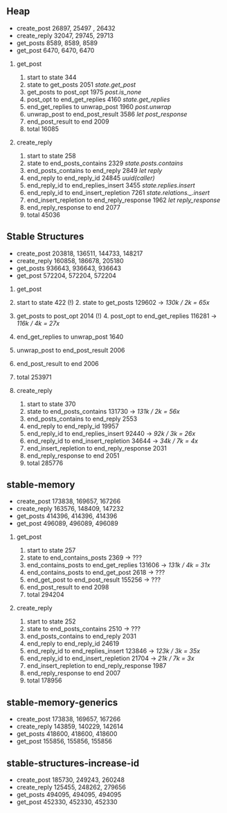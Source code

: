 ## Heap

- create_post 26897, 25497 , 26432
- create_reply 32047, 29745, 29713
- get_posts 8589, 8589, 8589
- get_post 6470, 6470, 6470

1. get_post
   1. start to state 344
   2. state to get_posts 2051 *state.get_post*
   3. get_posts to post_opt 1975 *post.is_none*
   4. post_opt to end_get_replies 4160 *state.get_replies*
   5. end_get_replies to unwrap_post 1960 *post.unwrap*
   6. unwrap_post to end_post_result 3586 *let post_response*
   7. end_post_result to end 2009
   8. total 16085


2. create_reply
   1. start to state 258
   2. state to end_posts_contains 2329 *state.posts.contains*
   3. end_posts_contains to end_reply 2849 *let reply*
   4. end_reply to end_reply_id 24845 *uuid(caller)*
   5. end_reply_id to end_replies_insert 3455 *state.replies.insert*
   6. end_reply_id to end_insert_repletion 7261 *state.relations._.insert*
   7. end_insert_repletion to end_reply_response 1962 *let reply_response*
   8. end_reply_response to end  2077
   9. total 45036

## Stable Structures

- create_post 203818, 136511, 144733, 148217
- create_reply 160858, 186678, 205180
- get_posts 936643, 936643, 936643
- get_post 572204, 572204, 572204

1. get_post
 1. start to state 422
 (!) 2. state to get_posts 129602 -> *130k / 2k = 65x*
 3. get_posts to post_opt 2014
 (!) 4. post_opt to end_get_replies 116281 -> *116k / 4k = 27x*
 5. end_get_replies to unwrap_post 1640
 6. unwrap_post to end_post_result 2006
 7. end_post_result to end 2006
 8. total 253971

2. create_reply
   1. start to state 370
   2. state to end_posts_contains 131730 -> *131k / 2k = 56x*
   3. end_posts_contains to end_reply 2553
   4. end_reply to end_reply_id 19957
   5. end_reply_id to end_replies_insert 92440 -> *92k / 3k = 26x*
   6. end_reply_id to end_insert_repletion 34644 -> *34k / 7k = 4x*
   7. end_insert_repletion to end_reply_response 2031
   8. end_reply_response to end  2051
   9. total 285776

## stable-memory

- create_post 173838, 169657, 167266
- create_reply 163576, 148409, 147232
- get_posts 414396, 414396, 414396
- get_post 496089, 496089, 496089

1. get_post 
   1. start to state 257
   2. state to end_contains_posts 2369 -> ???
   3. end_contains_posts to end_get_replies 131606 -> *131k / 4k = 31x*
   4. end_contains_posts to end_get_post  2618 -> ???
   5. end_get_post to end_post_result 155256 -> ???
   6. end_post_result to end 2098
   7. total 294204

2. create_reply
   1. start to state 252
   2. state to end_posts_contains 2510 -> ???
   3. end_posts_contains to end_reply 2031
   4. end_reply to end_reply_id 24619
   5. end_reply_id to end_replies_insert 123846 -> *123k / 3k = 35x*
   6. end_reply_id to end_insert_repletion 21704 -> *21k / 7k = 3x*
   7. end_insert_repletion to end_reply_response 1987
   8. end_reply_response to end  2007
   9. total  178956

## stable-memory-generics

- create_post 173838, 169657, 167266
- create_reply 143859, 140229, 142614
- get_posts 418600, 418600, 418600
- get_post 155856, 155856, 155856

## stable-structures-increase-id

- create_post 185730, 249243, 260248
- create_reply 125455, 248262, 279656
- get_posts 494095, 494095, 494095
- get_post 452330, 452330, 452330